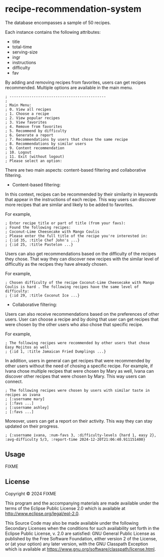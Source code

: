 # recipe-recommendation-system

The database encompasses a sample of 50 recipes.

Each instance contains the following attributes:

- title 
- total-time
- serving-size
- ingr
- instructions
- difficulty
- fav

By adding and removing recipes from favorites, users can get recipes recommended. Multiple options are available in the main menu.

```; Welcome,  user
; --------------------------------------------
; 
; Main Menu:
; 0. View all recipes
; 1. Choose a recipe
; 2. View popular recipes
; 3. View favorites
; 4. Remove from favorites
; 5. Recommend by difficulty
; 6. Generate a report
; 7. Recommendations by users that chose the same recipe
; 8. Recommendations by similar users
; 9. Content recommendation
; 10. Logout
; 11. Exit (without logout)
; Please select an option:
```
There are two main aspects: content-based filtering and collaborative filtering.

- Content-based filtering: 

In this context, recipes can be recommended by their similarity in keywords that appear in the instructions of each recipe. This way users can discover more recipes that are similar and likely to be added to favorites. 

For example,
```
; Enter recipe title or part of title (from your favs):
; Found the following recipes:
; Coconut-Lime Cheesecake with Mango Coulis
; Please enter the full title of the recipe you're interested in:
; {:id 35, :title Chef John's ...}
; {:id 25, :title Pastelon ...}
```
Users can also get recommendations based on the difficulty of the recipes they chose. That way they can discover new recipes with the similar level of difficultiy as the recipes they have already chosen.

For example,
```
; Chosen difficulty of the recipe Coconut-Lime Cheesecake with Mango Coulis is hard . The following recipes have the same level of difficulty: 
; {:id 29, :title Coconut Ice ...}
```

- Collaborative filtering:

Users can also receive recommendations based on the preferences of other users. User can choose a recipe and by doing that user can get recipes that were chosen by the other users who also chose that specific recipe.

For example,

```
; The following recipes were recommended by other users that chose Easy Mojitos as well
; {:id 1, :title Jamaican Fried Dumplings ...}
```

In addition, users in general can get recipes that were recommended by other users without the need of chosing a specific recipe. For example, if Ivana chose multiple recipes that were chosen by Mary as well, Ivana can discover other recipes that were chosen by Mary. This way users can connect.

```
; The following recipes were chosen by users with similar taste in recipes as ivana
; [:username mary]
; [:favs ...]
; [:username ashley]
; [:favs ...]
```

Moreover, users can get a report on their activity. This way they can stay updated on their progress.

```
; {:username ivana, :num-favs 3, :difficulty-levels {hard 1, easy 2}, :avg-difficulty 5/3, :report-time 2024-12-20T21:06:40.911151400}
```

## Usage

FIXME

## License

Copyright © 2024 FIXME

This program and the accompanying materials are made available under the
terms of the Eclipse Public License 2.0 which is available at
http://www.eclipse.org/legal/epl-2.0.

This Source Code may also be made available under the following Secondary
Licenses when the conditions for such availability set forth in the Eclipse
Public License, v. 2.0 are satisfied: GNU General Public License as published by
the Free Software Foundation, either version 2 of the License, or (at your
option) any later version, with the GNU Classpath Exception which is available
at https://www.gnu.org/software/classpath/license.html.
